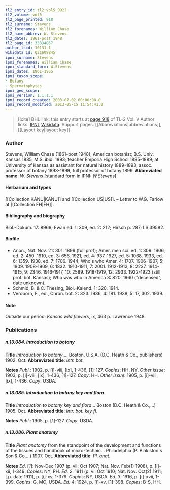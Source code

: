 ```yaml
---
tl2_entry_id: tl2_vol5_0922
tl2_volume: vol5
tl2_page_printed: 918
tl2_surname: Stevens
tl2_forenames: William Chase
tl2_name_abbrev: W. Stevens
tl2_dates: 1861-post 1948
tl2_page_id: 33334057
author_lsid: 10131-1
wikidata_id: Q21609845
ipni_surname: Stevens
ipni_forenames: William Chase
ipni_standard_form: W.Stevens
ipni_dates: 1861-1955
ipni_taxon_scope: 
- Botany
- Spermatophytes
ipni_geo_scope: 
ipni_version: 1.1.1.1
ipni_record_created: 2003-07-02 00:00:00.0
ipni_record_modified: 2013-05-15 11:54:41.0
---
```


> [!cite] BHL link: this entry starts at [page 918](https://www.biodiversitylibrary.org/page/33334057) of TL-2 Vol. V
> Author links: [IPNI](https://www.ipni.org/a/10131-1), [Wikidata](https://www.wikidata.org/wiki/Q21609845). Support pages: [[Abbreviations|abbreviations]], [[Layout key|layout key]]

### Author

Stevens, William Chase (1861-post 1948), American botanist; B.S. Univ. Kansas 1885, M.S. ibid. 1893; teacher Emporia High School 1885-1889; at University of Kansas as assistant for natural history 1889-1893, assoc. professor of botany 1893-1899, full professor of botany 1899. 
**Abbreviated name**: *W. Stevens* \[standard form in IPNI: *W.Stevens*\]

#### Herbarium and types

[[Collection KANU|KANU]] and [[Collection US|US]]. – *Letter* to W.G. Farlow at [[Collection FH|FH]].

#### Bibliography and biography

Biol.-Dokum. 17: 8969; Ewan ed. 1: 309, ed. 2: 212; Hirsch p. 287; LS 39582.

#### Biofile

- Anon., Nat. Nov. 21: 301. 1899 (full prof); Amer. men sci. ed. 1: 309. 1906, ed. 2: 450. 1910, ed. 3: 656. 1921, ed. 4: 937. 1927, ed. 5: 1068. 1933, ed. 6: 1359. 1938, ed. 7: 1706. 1944; Who's who Amer. 4: 1707. 1906-1907, 5: 1809. 1908-1909, 6: 1832. 1910-1911, 7: 2001. 1912-1913, 8: 2237. 1914-1915, 9: 2346. 1916-1917, 10: 2589. 1918-1919, 12: 2933. 1922-1923 (still prof. bot. Kansas); Who was who in America 3: 820. 1960 ("deceased", date unknown).
- Schmid, B. & C. Thesing, Biol.-Kalend. 1: 320. 1914.
- Verdoorn, F., ed., Chron. bot. 2: 323. 1936, 4: 181. 1938, 5: 17, 302. 1939.

#### Note

Outside our period: *Kansas wild flowers*, ix, 463 p. Lawrence 1948.

### Publications

##### n.13.084. Introduction to botany

**Title**
*Introduction to botany*.... Boston, U.S.A. (D.C. Heath & Co., publishers) 1902. Oct.
**Abbreviated title**: *Intr. bot.*

**Notes**
*Publ*.: 1902, p. \[i\]-viii, \[ix\], 1-436, \[1\]-127. *Copies*: HH, NY.
*Other issue*: 1903, p. \[i\]-viii, \[ix\], 1-436, \[1\]-127. *Copy*: HH.
*Other issue*: 1905, p. \[i\]-viii, \[ix\], 1-436. *Copy*: USDA.

##### n.13.085. Introduction to botany key and flora

**Title**
*Introduction to botany key and flora*... Boston (D.C. Heath & Co.,...) 1905. Oct.
**Abbreviated title**: *Intr. bot. key fl.*

**Notes**
*Publ*.: 1905, p. \[1\]-127. *Copy*: USDA.

##### n.13.086. Plant anatomy

**Title**
*Plant anatomy* from the standpoint of the development and functions of the tissues and handbook of micro-technic... Philadelphia (P. Blakiston's Son & Co....) 1907. Oct.
**Abbreviated title**: *Pl. anat.*

**Notes**
*Ed*. \[*1*\]: Nov-Dec 1907 (p. vii: Oct 1907; Nat. Nov. Feb(1) 1908), p. \[i\]-xii, 1-349. *Copies*: NY, PH.
*Ed. 2*: 1911 (p. vi: Oct 1910; Nat. Nov. Oct(2) 1911; t.p. date 1911), p. \[i\]-xv, 1-379.
*Copies*: NY, USDA.
*Ed. 3*: 1916, p. \[i\]-xvii, 1-399. *Copies*: G, MO, USDA.
*Ed. 4*: 1924, p. \[i\]-xv, \[1\]-398. *Copies*: B-S, HH.

